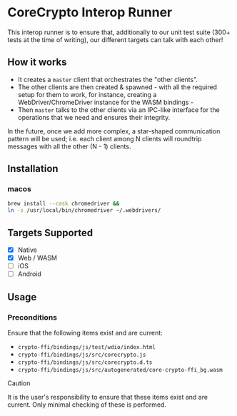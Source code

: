# CoreCrypto Interop Runner

This interop runner is to ensure that, additionally to our unit test suite (300+ tests at the time of writing), our different targets can talk with each other!

## How it works

- It creates a `master` client that orchestrates the "other clients".
- The other clients are then created & spawned - with all the required setup for them to work, for instance, creating a WebDriver/ChromeDriver instance for the WASM bindings -
- Then `master` talks to the other clients via an IPC-like interface for the operations that we need and ensures their integrity.

In the future, once we add more complex, a star-shaped communication pattern will be used; i.e. each client among N clients will roundtrip messages with all the other (N - 1) clients.

## Installation

### macos

```bash
brew install --cask chromedriver &&
ln -s /usr/local/bin/chromedriver ~/.webdrivers/
```

## Targets Supported

- [x] Native
- [x] Web / WASM
- [ ] iOS
- [ ] Android

## Usage

### Preconditions

Ensure that the following items exist and are current:

- `crypto-ffi/bindings/js/test/wdio/index.html`
- `crypto-ffi/bindings/js/src/corecrypto.js`
- `crypto-ffi/bindings/js/src/corecrypto.d.ts`
- `crypto-ffi/bindings/js/src/autogenerated/core-crypto-ffi_bg.wasm`

> [!CAUTION]
> It is the user's responsibility to ensure that these items exist and are current.
> Only minimal checking of these is performed.
